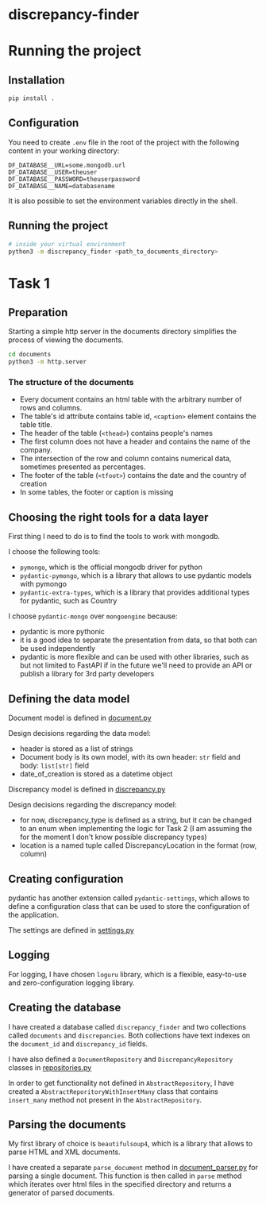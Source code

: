 # discrepancy-finder

# Running the project

## Installation

```bash
pip install .
```

## Configuration

You need to create `.env` file in the root of the project with the following content in your working directory:

```dotenv
DF_DATABASE__URL=some.mongodb.url
DF_DATABASE__USER=theuser
DF_DATABASE__PASSWORD=theuserpassword
DF_DATABASE__NAME=databasename
```

It is also possible to set the environment variables directly in the shell.

## Running the project

```bash
# inside your virtual environment
python3 -m discrepancy_finder <path_to_documents_directory>
```

# Task 1

## Preparation

Starting a simple http server in the documents directory simplifies the process of viewing the documents.

```bash
cd documents
python3 -m http.server
```

### The structure of the documents

* Every document contains an html table with the arbitrary number of rows and columns.
* The table's id attribute contains table id, `<caption>` element contains the table title.
* The header of the table (`<thead>`) contains people's names
* The first column does not have a header and contains the name of the company.
* The intersection of the row and column contains numerical data, sometimes presented as percentages.
* The footer of the table (`<tfoot>`) contains the date and the country of creation
* In some tables, the footer or caption is missing

## Choosing the right tools for a data layer

First thing I need to do is to find the tools to work with mongodb.

I choose the following tools:

* `pymongo`, which is the official mongodb driver for python
* `pydantic-pymongo`, which is a library that allows to use pydantic models with pymongo
* `pydantic-extra-types`, which is a library that provides additional types for pydantic, such as Country

I choose `pydantic-mongo` over `mongoengine` because:

* pydantic is more pythonic
* it is a good idea to separate the presentation from data, so that both can be used independently
* pydantic is more flexible and can be used with other libraries, such as but not limited to FastAPI if in the future
  we'll need to provide an API or publish a library for 3rd party developers

## Defining the data model

Document model is defined in [document.py](src/discrepancy_finder/models/document.py)

Design decisions regarding the data model:

* header is stored as a list of strings
* Document body is its own model, with its own header: `str` field and body: `list[str]` field
* date_of_creation is stored as a datetime object

Discrepancy model is defined in [discrepancy.py](src/discrepancy_finder/models/discrepancy.py)

Design decisions regarding the discrepancy model:

* for now, discrepancy_type is defined as a string, but it can be changed to an enum when implementing the logic for
  Task 2 (I am assuming the for the moment I don't know possible discrepancy types)
* location is a named tuple called DiscrepancyLocation in the format (row, column)

## Creating configuration

pydantic has another extension called `pydantic-settings`, which allows to define a configuration class that can be used
to store the configuration of the application.

The settings are defined in [settings.py](src/discrepancy_finder/settings.py)

## Logging

For logging, I have chosen `loguru` library, which is a flexible, easy-to-use and zero-configuration logging
library.

## Creating the database

I have created a database called `discrepancy_finder` and two collections called `documents` and `discrepancies`.
Both collections have text indexes on the `document_id` and `discrepancy_id` fields.

I have also defined a `DocumentRepository` and `DiscrepancyRepository` classes
in [repositories.py](src/discrepancy_finder/models/repositories.py)

In order to get functionality not defined in `AbstractRepository`,
I have created a `AbstractReporitoryWithInsertMany` class that contains `insert_many` method not present in
the `AbstractRepository`.

## Parsing the documents

My first library of choice is `beautifulsoup4`, which is a library that allows to parse HTML and XML documents.

I have created a separate `parse_document` method in [document_parser.py](src/discrepancy_finder/document_parser.py) for
parsing a single document.
This function is then called in `parse` method which iterates over html files in the specified directory and returns a
generator of parsed documents.